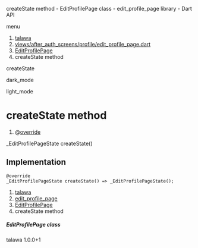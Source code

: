 




createState method - EditProfilePage class - edit\_profile\_page library - Dart API







menu

1. [talawa](../../index.html)
2. [views/after\_auth\_screens/profile/edit\_profile\_page.dart](../../file-___home_harshil_Desktop_open-source_palisadoes_talawa_lib_views_after_auth_screens_profile_edit_profile_page/)
3. [EditProfilePage](../../file-___home_harshil_Desktop_open-source_palisadoes_talawa_lib_views_after_auth_screens_profile_edit_profile_page/EditProfilePage-class.html)
4. createState method

createState


dark\_mode

light\_mode




# createState method


1. @[override](https://api.flutter.dev/flutter/dart-core/override-constant.html)

\_EditProfilePageState
createState()

## Implementation

```
@override
_EditProfilePageState createState() => _EditProfilePageState();
```

 


1. [talawa](../../index.html)
2. [edit\_profile\_page](../../file-___home_harshil_Desktop_open-source_palisadoes_talawa_lib_views_after_auth_screens_profile_edit_profile_page/)
3. [EditProfilePage](../../file-___home_harshil_Desktop_open-source_palisadoes_talawa_lib_views_after_auth_screens_profile_edit_profile_page/EditProfilePage-class.html)
4. createState method

##### EditProfilePage class





talawa
1.0.0+1






